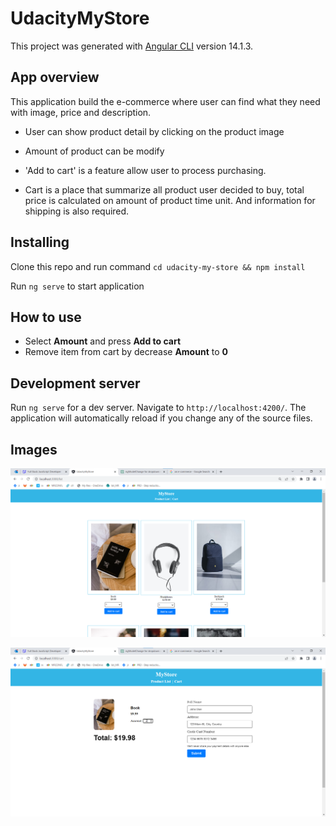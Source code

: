 # UdacityMyStore

This project was generated with [Angular CLI](https://github.com/angular/angular-cli) version 14.1.3.
## App overview

This application build the e-commerce where user can find what they need with image, price and description. 

- User can show product detail by clicking on the product image

- Amount of product can be modify

- 'Add to cart' is a feature allow user to process purchasing.

- Cart is a place that summarize all product user decided to buy, total price is calculated on amount of product time unit. And information for shipping is also required.
## Installing

Clone this repo and run command `cd udacity-my-store && npm install`

Run `ng serve` to start application

## How to use

- Select **Amount** and press **Add to cart**
- Remove item from cart by decrease **Amount** to **0**

## Development server

Run `ng serve` for a dev server. Navigate to `http://localhost:4200/`. The application will automatically reload if you change any of the source files.

## Images

![Alt text](https://github.com/hoai97nam/udacity-my-store/blob/main/list_product.png)

![Alt text](https://github.com/hoai97nam/udacity-my-store/blob/main/cart.png)
